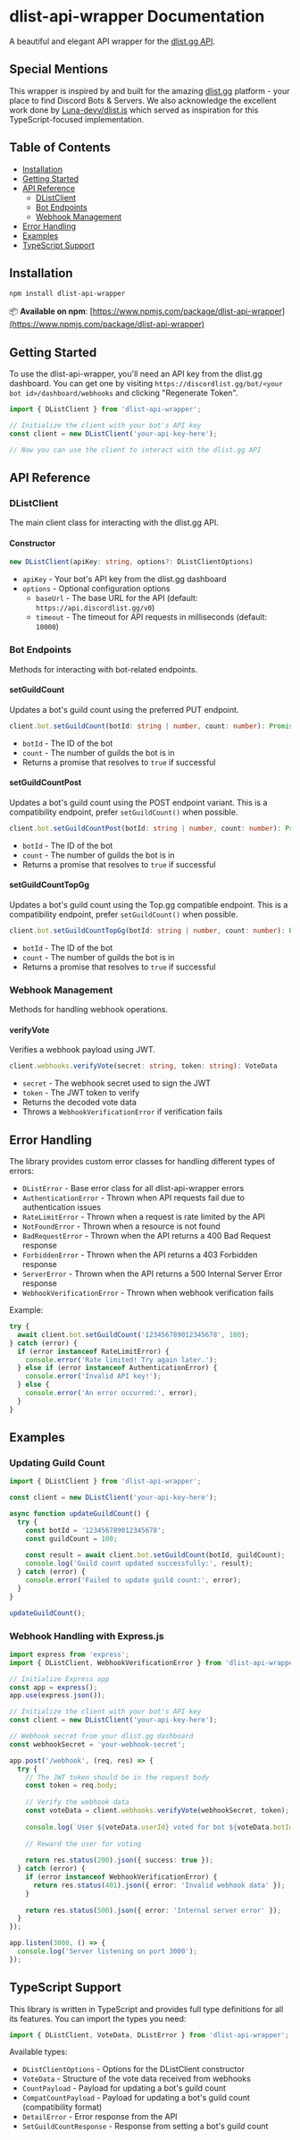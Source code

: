 # dlist-api-wrapper Documentation

A beautiful and elegant API wrapper for the [dlist.gg API](https://api.discordlist.gg/developers).

## Special Mentions

This wrapper is inspired by and built for the amazing [dlist.gg](https://discordlist.gg/) platform - your place to find Discord Bots & Servers. We also acknowledge the excellent work done by [Luna-devv/dlist.js](https://github.com/Luna-devv/dlist.js) which served as inspiration for this TypeScript-focused implementation.

## Table of Contents

- [Installation](#installation)
- [Getting Started](#getting-started)
- [API Reference](#api-reference)
  - [DListClient](#dlistclient)
  - [Bot Endpoints](#bot-endpoints)
  - [Webhook Management](#webhook-management)
- [Error Handling](#error-handling)
- [Examples](#examples)
- [TypeScript Support](#typescript-support)

## Installation

```bash
npm install dlist-api-wrapper
```

📦 **Available on npm**: [https://www.npmjs.com/package/dlist-api-wrapper](https://www.npmjs.com/package/dlist-api-wrapper)

## Getting Started

To use the dlist-api-wrapper, you'll need an API key from the dlist.gg dashboard. You can get one by visiting `https://discordlist.gg/bot/<your bot id>/dashboard/webhooks` and clicking "Regenerate Token".

```typescript
import { DListClient } from 'dlist-api-wrapper';

// Initialize the client with your bot's API key
const client = new DListClient('your-api-key-here');

// Now you can use the client to interact with the dlist.gg API
```

## API Reference

### DListClient

The main client class for interacting with the dlist.gg API.

#### Constructor

```typescript
new DListClient(apiKey: string, options?: DListClientOptions)
```

- `apiKey` - Your bot's API key from the dlist.gg dashboard
- `options` - Optional configuration options
  - `baseUrl` - The base URL for the API (default: `https://api.discordlist.gg/v0`)
  - `timeout` - The timeout for API requests in milliseconds (default: `10000`)

### Bot Endpoints

Methods for interacting with bot-related endpoints.

#### setGuildCount

Updates a bot's guild count using the preferred PUT endpoint.

```typescript
client.bot.setGuildCount(botId: string | number, count: number): Promise<boolean>
```

- `botId` - The ID of the bot
- `count` - The number of guilds the bot is in
- Returns a promise that resolves to `true` if successful

#### setGuildCountPost

Updates a bot's guild count using the POST endpoint variant. This is a compatibility endpoint, prefer `setGuildCount()` when possible.

```typescript
client.bot.setGuildCountPost(botId: string | number, count: number): Promise<boolean>
```

- `botId` - The ID of the bot
- `count` - The number of guilds the bot is in
- Returns a promise that resolves to `true` if successful

#### setGuildCountTopGg

Updates a bot's guild count using the Top.gg compatible endpoint. This is a compatibility endpoint, prefer `setGuildCount()` when possible.

```typescript
client.bot.setGuildCountTopGg(botId: string | number, count: number): Promise<boolean>
```

- `botId` - The ID of the bot
- `count` - The number of guilds the bot is in
- Returns a promise that resolves to `true` if successful

### Webhook Management

Methods for handling webhook operations.

#### verifyVote

Verifies a webhook payload using JWT.

```typescript
client.webhooks.verifyVote(secret: string, token: string): VoteData
```

- `secret` - The webhook secret used to sign the JWT
- `token` - The JWT token to verify
- Returns the decoded vote data
- Throws a `WebhookVerificationError` if verification fails

## Error Handling

The library provides custom error classes for handling different types of errors:

- `DListError` - Base error class for all dlist-api-wrapper errors
- `AuthenticationError` - Thrown when API requests fail due to authentication issues
- `RateLimitError` - Thrown when a request is rate limited by the API
- `NotFoundError` - Thrown when a resource is not found
- `BadRequestError` - Thrown when the API returns a 400 Bad Request response
- `ForbiddenError` - Thrown when the API returns a 403 Forbidden response
- `ServerError` - Thrown when the API returns a 500 Internal Server Error response
- `WebhookVerificationError` - Thrown when webhook verification fails

Example:

```typescript
try {
  await client.bot.setGuildCount('123456789012345678', 100);
} catch (error) {
  if (error instanceof RateLimitError) {
    console.error('Rate limited! Try again later.');
  } else if (error instanceof AuthenticationError) {
    console.error('Invalid API key!');
  } else {
    console.error('An error occurred:', error);
  }
}
```

## Examples

### Updating Guild Count

```typescript
import { DListClient } from 'dlist-api-wrapper';

const client = new DListClient('your-api-key-here');

async function updateGuildCount() {
  try {
    const botId = '123456789012345678';
    const guildCount = 100;
    
    const result = await client.bot.setGuildCount(botId, guildCount);
    console.log('Guild count updated successfully:', result);
  } catch (error) {
    console.error('Failed to update guild count:', error);
  }
}

updateGuildCount();
```

### Webhook Handling with Express.js

```typescript
import express from 'express';
import { DListClient, WebhookVerificationError } from 'dlist-api-wrapper';

// Initialize Express app
const app = express();
app.use(express.json());

// Initialize the client with your bot's API key
const client = new DListClient('your-api-key-here');

// Webhook secret from your dlist.gg dashboard
const webhookSecret = 'your-webhook-secret';

app.post('/webhook', (req, res) => {
  try {
    // The JWT token should be in the request body
    const token = req.body;
    
    // Verify the webhook data
    const voteData = client.webhooks.verifyVote(webhookSecret, token);
    
    console.log(`User ${voteData.userId} voted for bot ${voteData.botId}`);
    
    // Reward the user for voting
    
    return res.status(200).json({ success: true });
  } catch (error) {
    if (error instanceof WebhookVerificationError) {
      return res.status(401).json({ error: 'Invalid webhook data' });
    }
    
    return res.status(500).json({ error: 'Internal server error' });
  }
});

app.listen(3000, () => {
  console.log('Server listening on port 3000');
});
```

## TypeScript Support

This library is written in TypeScript and provides full type definitions for all its features. You can import the types you need:

```typescript
import { DListClient, VoteData, DListError } from 'dlist-api-wrapper';
```

Available types:

- `DListClientOptions` - Options for the DListClient constructor
- `VoteData` - Structure of the vote data received from webhooks
- `CountPayload` - Payload for updating a bot's guild count
- `CompatCountPayload` - Payload for updating a bot's guild count (compatibility format)
- `DetailError` - Error response from the API
- `SetGuildCountResponse` - Response from setting a bot's guild count